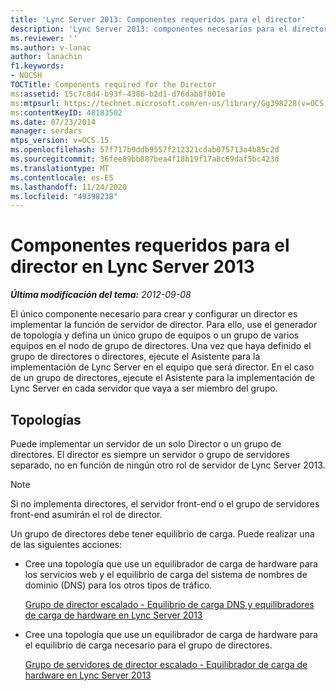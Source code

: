 ```yaml
---
title: 'Lync Server 2013: Componentes requeridos para el director'
description: 'Lync Server 2013: componentes necesarios para el director.'
ms.reviewer: ''
ms.author: v-lanac
author: lanachin
f1.keywords:
- NOCSH
TOCTitle: Components required for the Director
ms:assetid: 15c7c8d4-b93f-4386-b2d1-d76dab8f801e
ms:mtpsurl: https://technet.microsoft.com/en-us/library/Gg398228(v=OCS.15)
ms:contentKeyID: 48183502
ms.date: 07/23/2014
manager: serdars
mtps_version: v=OCS.15
ms.openlocfilehash: 57f717b9ddb9557f212321cdab075713a4b85c2d
ms.sourcegitcommit: 36fee89bb887bea4f18b19f17a8c69daf5bc423d
ms.translationtype: MT
ms.contentlocale: es-ES
ms.lasthandoff: 11/24/2020
ms.locfileid: "49398238"
---
```

# <a name="components-required-for-the-director-in-lync-server-2013"></a>Componentes requeridos para el director en Lync Server 2013

<div data-xmlns="http://www.w3.org/1999/xhtml">

<div class="topic" data-xmlns="http://www.w3.org/1999/xhtml" data-msxsl="urn:schemas-microsoft-com:xslt" data-cs="https://msdn.microsoft.com/">

<div data-asp="https://msdn2.microsoft.com/asp">



</div>

<div id="mainSection">

<div id="mainBody">

<span> </span>

_**Última modificación del tema:** 2012-09-08_

El único componente necesario para crear y configurar un director es implementar la función de servidor de director. Para ello, use el generador de topología y defina un único grupo de equipos o un grupo de varios equipos en el nodo de grupo de directores. Una vez que haya definido el grupo de directores o directores, ejecute el Asistente para la implementación de Lync Server en el equipo que será director. En el caso de un grupo de directores, ejecute el Asistente para la implementación de Lync Server en cada servidor que vaya a ser miembro del grupo.

<div>

## <a name="topologies"></a>Topologías

Puede implementar un servidor de un solo Director o un grupo de directores. El director es siempre un servidor o grupo de servidores separado, no en función de ningún otro rol de servidor de Lync Server 2013.

<div>


> [!NOTE]  
> Si no implementa directores, el servidor front-end o el grupo de servidores front-end asumirán el rol de director.



</div>

Un grupo de directores debe tener equilibrio de carga. Puede realizar una de las siguientes acciones:

  - Cree una topología que use un equilibrador de carga de hardware para los servicios web y el equilibrio de carga del sistema de nombres de dominio (DNS) para los otros tipos de tráfico.
    
    [Grupo de director escalado - Equilibrio de carga DNS y equilibradores de carga de hardware en Lync Server 2013](lync-server-2013-scaled-director-pool-dns-load-balancing-and-hardware-load-balancer.md)

  - Cree una topología que use un equilibrador de carga de hardware para el equilibrio de carga necesario para el grupo de directores.
    
    [Grupo de servidores de director escalado - Equilibrador de carga de hardware en Lync Server 2013](lync-server-2013-scaled-director-pool-hardware-load-balancer.md)

</div>

</div>

<span> </span>

</div>

</div>

</div>

